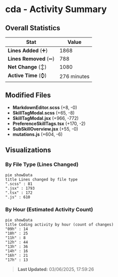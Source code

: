 # cda - Activity Summary 

## Overall Statistics

| Stat                   | Value                                                             |
| ---------------------- | ----------------------------------------------------------------- |
| **Lines Added** (➕)   | 1868                                          |
| **Lines Removed** (➖) | 788                                        |
| **Net Change** (↕)    | 1080                |
| **Active Time** (⌚)   | 276 minutes |


## Modified Files
- **MarkdownEditor.scss** (+8, -0)
- **SkillTagModal.scss** (+65, -8)
- **SkillTagModal.jsx** (+966, -772)
- **PreferenceSkillTags.tsx** (+170, -2)
- **SubSkillOverview.jsx** (+55, -0)
- **mutations.js** (+604, -6)

## Visualizations

### By File Type (Lines Changed)

```mermaid
pie showData
title Lines changed by file type
".scss" : 81
".jsx" : 1793
".tsx" : 172
".js" : 610
```

### By Hour (Estimated Activity Count)

```mermaid
pie showData
title Coding activity by hour (count of changes)
"09h" : 14
"10h" : 25
"11h" : 8
"12h" : 44
"13h" : 36
"14h" : 16
"16h" : 21
"17h" : 13
```


> **Last Updated:** 03/06/2025, 17:59:26
